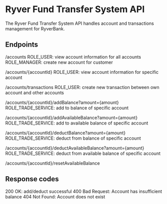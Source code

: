 # Ryver Fund Transfer System API

The Ryver Fund Transfer System API handles account and transactions management for RyverBank.

## Endpoints

/accounts
ROLE_USER: view account information for all accounts
ROLE_MANAGER: create new account for customer

/accounts/{accountId}
ROLE_USER: view account information for specific account

/accounts/transactions
ROLE_USER: create new transaction between own account and other accounts

/accounts/{accountId}/addBalance?amount={amount}
ROLE_TRADE_SERVICE: add to balance of specific account

/accounts/{accountId}/addAvailableBalance?amount={amount}
ROLE_TRADE_SERVICE: add to available balance of specific account

/accounts/{accountId}/deductBalance?amount={amount}
ROLE_TRADE_SERVICE: deduct from balance of specific account

/accounts/{accountId}/deductAvailableBalance?amount={amount}
ROLE_TRADE_SERVICE: deduct from available balance of specific account

/accounts/{accountId}/resetAvailableBalance

## Response codes

200 OK: add/deduct successful
400 Bad Request: Account has insufficient balance
404 Not Found: Account does not exist